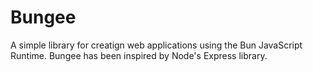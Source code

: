 # Bungee

A simple library for creatign web applications using the Bun JavaScript Runtime. Bungee has been inspired by Node's Express library.
